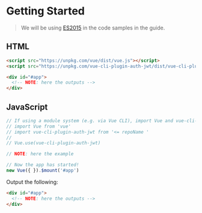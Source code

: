 # Getting Started

> We will be using [ES2015](https://github.com/lukehoban/es6features) in the code samples in the guide.


## HTML

```html
<script src="https://unpkg.com/vue/dist/vue.js"></script>
<script src="https://unpkg.com/vue-cli-plugin-auth-jwt/dist/vue-cli-plugin-auth-jwt.js"></script>

<div id="#app">
  <!-- NOTE: here the outputs -->
</div>
```

## JavaScript

```javascript
// If using a module system (e.g. via Vue CLI), import Vue and vue-cli-plugin-auth-jwt and then call Vue.use(vue-cli-plugin-auth-jwt).
// import Vue from 'vue'
// import vue-cli-plugin-auth-jwt from '<= repoName '
// 
// Vue.use(vue-cli-plugin-auth-jwt)

// NOTE: here the example

// Now the app has started!
new Vue({ }).$mount('#app')
```

Output the following:

```html
<div id="#app">
  <!-- NOTE: here the outputs -->
</div>
```
